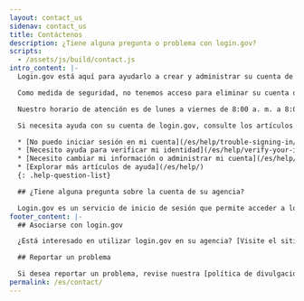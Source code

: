 ```yaml
---
layout: contact_us
sidenav: contact_us
title: Contáctenos
description: ¿Tiene alguna pregunta o problema con login.gov?
scripts:
  - /assets/js/build/contact.js
intro_content: |-
  Login.gov está aquí para ayudarlo a crear y administrar su cuenta de login.gov e iniciar sesión en la misma.

  Como medida de seguridad, no tenemos acceso para eliminar su cuenta de login.gov o cambiar su contraseña por usted.

  Nuestro horario de atención es de lunes a viernes de 8:00 a. m. a 8:00 p. m. hora del este. Por favor, tenga en cuenta que nuestros agentes de atención al cliente pueden tardar hasta dos días hábiles en responder a su pregunta. Gracias por su paciencia.

  Si necesita ayuda con su cuenta de login.gov, consulte los artículos de nuestro centro de ayuda para obtener asistencia sobre problemas comunes.

  * [No puedo iniciar sesión en mi cuenta](/es/help/trouble-signing-in/overview/)
  * [Necesito ayuda para verificar mi identidad](/es/help/verify-your-identity/overview/)
  * [Necesito cambiar mi información o administrar mi cuenta](/es/help/manage-your-account/overview/)
  * [Explorar más artículos de ayuda](/es/help/)
  {: .help-question-list}

  ## ¿Tiene alguna pregunta sobre la cuenta de su agencia?

  Login.gov es un servicio de inicio de sesión que permite acceder a los sitios web de las agencias gubernamentales. Si tiene preguntas sobre el sitio web de la agencia, las cuales pueden incluir dudas sobre el estado de su solicitud, la membresía, la elegibilidad, los beneficios u otras cuestiones específicas relacionadas con la cuenta que tiene en dicha agencia gubernamental, comuníquese con esa agencia.
footer_content: |-
  ## Asociarse con login.gov

  ¿Está interesado en utilizar login.gov en su agencia? [Visite el sitio web para socios](https://partners.login.gov/).

  ## Reportar un problema

  Si desea reportar un problema, revise nuestra [política de divulgación de vulnerabilidades](https://18f.gsa.gov/vulnerability-disclosure-policy/) y contáctenos utilizando nuestro [formulario de divulgación de vulnerabilidades](https://docs.google.com/forms/d/e/1FAIpQLScuo4xCzBlpLnoq7-bDAVAxtJci03by7S-Q-Z_JUBDloK01QA/viewform).
permalink: /es/contact/
---
```


